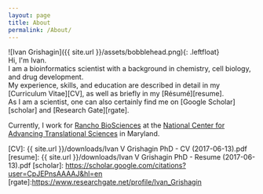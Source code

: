 ```yaml
---
layout: page
title: About
permalink: /About/
---
```


<style type="text/css">
.leftfloat {
    float: left;
	width: 200px;
	padding-right: 20px;
	padding-bottom: 70px;
}
</style>

![Ivan Grishagin]({{ site.url }}/assets/bobblehead.png){: .leftfloat}  
Hi, I'm Ivan.  
I am a bioinformatics scientist with a background in chemistry, cell biology, and drug development.  
My experience, skills, and education are described in detail in my [Curriculum Vitae][CV], as well as briefly in my [Résumé][resume].  
As I am a scientist, one can also certainly find me on [Google Scholar][scholar] and [Research Gate][rgate].

Currently, I work for [Rancho BioSciences][rancholink] at the [National Center for Advancing Translational Sciences][ncatslink] in Maryland.

[rancholink]: http://www.ranchobiosciences.com/  
[ncatslink]: https://ncats.nih.gov/  
[CV]: {{ site.url }}/downloads/Ivan V Grishagin PhD - CV (2017-06-13).pdf
[resume]: {{ site.url }}/downloads/Ivan V Grishagin PhD - Resume (2017-06-13).pdf
[scholar]: https://scholar.google.com/citations?user=CpJEPnsAAAAJ&hl=en
[rgate]:https://www.researchgate.net/profile/Ivan_Grishagin